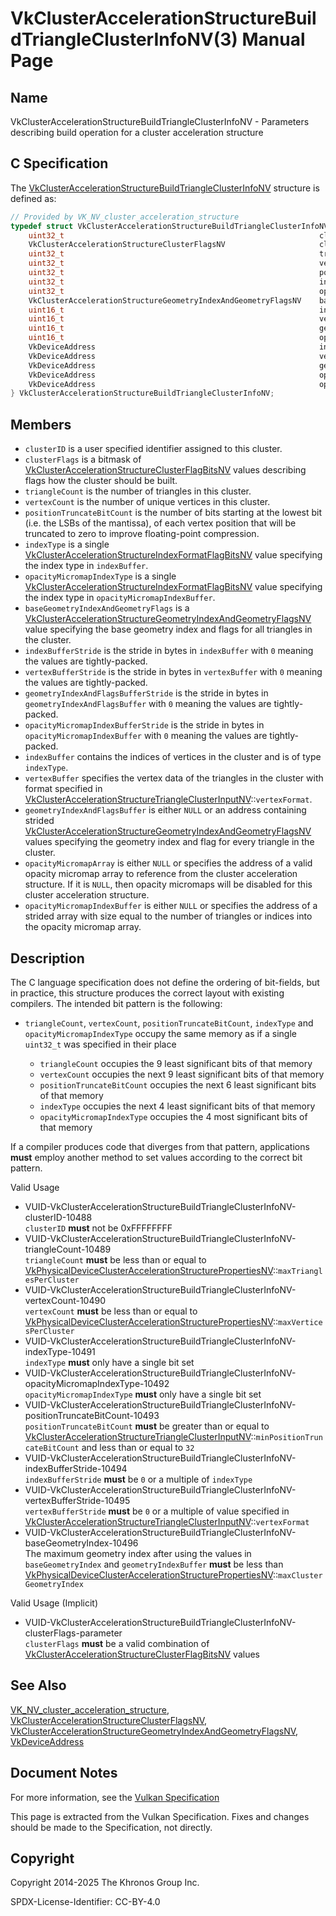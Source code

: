 # VkClusterAccelerationStructureBuildTriangleClusterInfoNV(3) Manual Page

## Name

VkClusterAccelerationStructureBuildTriangleClusterInfoNV - Parameters describing build operation for a cluster acceleration structure



## [](#_c_specification)C Specification

The [VkClusterAccelerationStructureBuildTriangleClusterInfoNV](https://registry.khronos.org/vulkan/specs/latest/man/html/VkClusterAccelerationStructureBuildTriangleClusterInfoNV.html) structure is defined as:

```c++
// Provided by VK_NV_cluster_acceleration_structure
typedef struct VkClusterAccelerationStructureBuildTriangleClusterInfoNV {
    uint32_t                                                         clusterID;
    VkClusterAccelerationStructureClusterFlagsNV                     clusterFlags;
    uint32_t                                                         triangleCount:9;
    uint32_t                                                         vertexCount:9;
    uint32_t                                                         positionTruncateBitCount:6;
    uint32_t                                                         indexType:4;
    uint32_t                                                         opacityMicromapIndexType:4;
    VkClusterAccelerationStructureGeometryIndexAndGeometryFlagsNV    baseGeometryIndexAndGeometryFlags;
    uint16_t                                                         indexBufferStride;
    uint16_t                                                         vertexBufferStride;
    uint16_t                                                         geometryIndexAndFlagsBufferStride;
    uint16_t                                                         opacityMicromapIndexBufferStride;
    VkDeviceAddress                                                  indexBuffer;
    VkDeviceAddress                                                  vertexBuffer;
    VkDeviceAddress                                                  geometryIndexAndFlagsBuffer;
    VkDeviceAddress                                                  opacityMicromapArray;
    VkDeviceAddress                                                  opacityMicromapIndexBuffer;
} VkClusterAccelerationStructureBuildTriangleClusterInfoNV;
```

## [](#_members)Members

- `clusterID` is a user specified identifier assigned to this cluster.
- `clusterFlags` is a bitmask of [VkClusterAccelerationStructureClusterFlagBitsNV](https://registry.khronos.org/vulkan/specs/latest/man/html/VkClusterAccelerationStructureClusterFlagBitsNV.html) values describing flags how the cluster should be built.
- `triangleCount` is the number of triangles in this cluster.
- `vertexCount` is the number of unique vertices in this cluster.
- `positionTruncateBitCount` is the number of bits starting at the lowest bit (i.e. the LSBs of the mantissa), of each vertex position that will be truncated to zero to improve floating-point compression.
- `indexType` is a single [VkClusterAccelerationStructureIndexFormatFlagBitsNV](https://registry.khronos.org/vulkan/specs/latest/man/html/VkClusterAccelerationStructureIndexFormatFlagBitsNV.html) value specifying the index type in `indexBuffer`.
- `opacityMicromapIndexType` is a single [VkClusterAccelerationStructureIndexFormatFlagBitsNV](https://registry.khronos.org/vulkan/specs/latest/man/html/VkClusterAccelerationStructureIndexFormatFlagBitsNV.html) value specifying the index type in `opacityMicromapIndexBuffer`.
- `baseGeometryIndexAndGeometryFlags` is a [VkClusterAccelerationStructureGeometryIndexAndGeometryFlagsNV](https://registry.khronos.org/vulkan/specs/latest/man/html/VkClusterAccelerationStructureGeometryIndexAndGeometryFlagsNV.html) value specifying the base geometry index and flags for all triangles in the cluster.
- `indexBufferStride` is the stride in bytes in `indexBuffer` with `0` meaning the values are tightly-packed.
- `vertexBufferStride` is the stride in bytes in `vertexBuffer` with `0` meaning the values are tightly-packed.
- `geometryIndexAndFlagsBufferStride` is the stride in bytes in `geometryIndexAndFlagsBuffer` with `0` meaning the values are tightly-packed.
- `opacityMicromapIndexBufferStride` is the stride in bytes in `opacityMicromapIndexBuffer` with `0` meaning the values are tightly-packed.
- `indexBuffer` contains the indices of vertices in the cluster and is of type `indexType`.
- `vertexBuffer` specifies the vertex data of the triangles in the cluster with format specified in [VkClusterAccelerationStructureTriangleClusterInputNV](https://registry.khronos.org/vulkan/specs/latest/man/html/VkClusterAccelerationStructureTriangleClusterInputNV.html)::`vertexFormat`.
- []()`geometryIndexAndFlagsBuffer` is either `NULL` or an address containing strided [VkClusterAccelerationStructureGeometryIndexAndGeometryFlagsNV](https://registry.khronos.org/vulkan/specs/latest/man/html/VkClusterAccelerationStructureGeometryIndexAndGeometryFlagsNV.html) values specifying the geometry index and flag for every triangle in the cluster.
- `opacityMicromapArray` is either `NULL` or specifies the address of a valid opacity micromap array to reference from the cluster acceleration structure. If it is `NULL`, then opacity micromaps will be disabled for this cluster acceleration structure.
- `opacityMicromapIndexBuffer` is either `NULL` or specifies the address of a strided array with size equal to the number of triangles or indices into the opacity micromap array.

## [](#_description)Description

The C language specification does not define the ordering of bit-fields, but in practice, this structure produces the correct layout with existing compilers. The intended bit pattern is the following:

- `triangleCount`, `vertexCount`, `positionTruncateBitCount`, `indexType` and `opacityMicromapIndexType` occupy the same memory as if a single `uint32_t` was specified in their place
  
  - `triangleCount` occupies the 9 least significant bits of that memory
  - `vertexCount` occupies the next 9 least significant bits of that memory
  - `positionTruncateBitCount` occupies the next 6 least significant bits of that memory
  - `indexType` occupies the next 4 least significant bits of that memory
  - `opacityMicromapIndexType` occupies the 4 most significant bits of that memory

If a compiler produces code that diverges from that pattern, applications **must** employ another method to set values according to the correct bit pattern.

Valid Usage

- [](#VUID-VkClusterAccelerationStructureBuildTriangleClusterInfoNV-clusterID-10488)VUID-VkClusterAccelerationStructureBuildTriangleClusterInfoNV-clusterID-10488  
  `clusterID` **must** not be 0xFFFFFFFF
- [](#VUID-VkClusterAccelerationStructureBuildTriangleClusterInfoNV-triangleCount-10489)VUID-VkClusterAccelerationStructureBuildTriangleClusterInfoNV-triangleCount-10489  
  `triangleCount` **must** be less than or equal to [VkPhysicalDeviceClusterAccelerationStructurePropertiesNV](https://registry.khronos.org/vulkan/specs/latest/man/html/VkPhysicalDeviceClusterAccelerationStructurePropertiesNV.html)::`maxTrianglesPerCluster`
- [](#VUID-VkClusterAccelerationStructureBuildTriangleClusterInfoNV-vertexCount-10490)VUID-VkClusterAccelerationStructureBuildTriangleClusterInfoNV-vertexCount-10490  
  `vertexCount` **must** be less than or equal to [VkPhysicalDeviceClusterAccelerationStructurePropertiesNV](https://registry.khronos.org/vulkan/specs/latest/man/html/VkPhysicalDeviceClusterAccelerationStructurePropertiesNV.html)::`maxVerticesPerCluster`
- [](#VUID-VkClusterAccelerationStructureBuildTriangleClusterInfoNV-indexType-10491)VUID-VkClusterAccelerationStructureBuildTriangleClusterInfoNV-indexType-10491  
  `indexType` **must** only have a single bit set
- [](#VUID-VkClusterAccelerationStructureBuildTriangleClusterInfoNV-opacityMicromapIndexType-10492)VUID-VkClusterAccelerationStructureBuildTriangleClusterInfoNV-opacityMicromapIndexType-10492  
  `opacityMicromapIndexType` **must** only have a single bit set
- [](#VUID-VkClusterAccelerationStructureBuildTriangleClusterInfoNV-positionTruncateBitCount-10493)VUID-VkClusterAccelerationStructureBuildTriangleClusterInfoNV-positionTruncateBitCount-10493  
  `positionTruncateBitCount` **must** be greater than or equal to [VkClusterAccelerationStructureTriangleClusterInputNV](https://registry.khronos.org/vulkan/specs/latest/man/html/VkClusterAccelerationStructureTriangleClusterInputNV.html)::`minPositionTruncateBitCount` and less than or equal to `32`
- [](#VUID-VkClusterAccelerationStructureBuildTriangleClusterInfoNV-indexBufferStride-10494)VUID-VkClusterAccelerationStructureBuildTriangleClusterInfoNV-indexBufferStride-10494  
  `indexBufferStride` **must** be `0` or a multiple of `indexType`
- [](#VUID-VkClusterAccelerationStructureBuildTriangleClusterInfoNV-vertexBufferStride-10495)VUID-VkClusterAccelerationStructureBuildTriangleClusterInfoNV-vertexBufferStride-10495  
  `vertexBufferStride` **must** be `0` or a multiple of value specified in [VkClusterAccelerationStructureTriangleClusterInputNV](https://registry.khronos.org/vulkan/specs/latest/man/html/VkClusterAccelerationStructureTriangleClusterInputNV.html)::`vertexFormat`
- [](#VUID-VkClusterAccelerationStructureBuildTriangleClusterInfoNV-baseGeometryIndex-10496)VUID-VkClusterAccelerationStructureBuildTriangleClusterInfoNV-baseGeometryIndex-10496  
  The maximum geometry index after using the values in `baseGeometryIndex` and `geometryIndexBuffer` **must** be less than [VkPhysicalDeviceClusterAccelerationStructurePropertiesNV](https://registry.khronos.org/vulkan/specs/latest/man/html/VkPhysicalDeviceClusterAccelerationStructurePropertiesNV.html)::`maxClusterGeometryIndex`

Valid Usage (Implicit)

- [](#VUID-VkClusterAccelerationStructureBuildTriangleClusterInfoNV-clusterFlags-parameter)VUID-VkClusterAccelerationStructureBuildTriangleClusterInfoNV-clusterFlags-parameter  
  `clusterFlags` **must** be a valid combination of [VkClusterAccelerationStructureClusterFlagBitsNV](https://registry.khronos.org/vulkan/specs/latest/man/html/VkClusterAccelerationStructureClusterFlagBitsNV.html) values

## [](#_see_also)See Also

[VK\_NV\_cluster\_acceleration\_structure](https://registry.khronos.org/vulkan/specs/latest/man/html/VK_NV_cluster_acceleration_structure.html), [VkClusterAccelerationStructureClusterFlagsNV](https://registry.khronos.org/vulkan/specs/latest/man/html/VkClusterAccelerationStructureClusterFlagsNV.html), [VkClusterAccelerationStructureGeometryIndexAndGeometryFlagsNV](https://registry.khronos.org/vulkan/specs/latest/man/html/VkClusterAccelerationStructureGeometryIndexAndGeometryFlagsNV.html), [VkDeviceAddress](https://registry.khronos.org/vulkan/specs/latest/man/html/VkDeviceAddress.html)

## [](#_document_notes)Document Notes

For more information, see the [Vulkan Specification](https://registry.khronos.org/vulkan/specs/latest/html/vkspec.html#VkClusterAccelerationStructureBuildTriangleClusterInfoNV)

This page is extracted from the Vulkan Specification. Fixes and changes should be made to the Specification, not directly.

## [](#_copyright)Copyright

Copyright 2014-2025 The Khronos Group Inc.

SPDX-License-Identifier: CC-BY-4.0